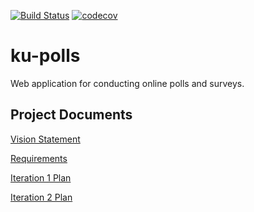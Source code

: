 [![Build Status](https://travis-ci.com/markna551/ku-polls.svg?branch=master)](https://travis-ci.com/github/markna551/ku-polls)
[![codecov](https://codecov.io/gh/markna551/ku-polls/branch/master/graph/badge.svg)](https://codecov.io/gh/markna551/ku-polls)
# ku-polls

Web application for conducting online polls and surveys.

## Project Documents

[Vision Statement](https://github.com/markna551/ku-polls/wiki/Vision-Statement)

[Requirements](https://github.com/markna551/ku-polls/wiki/Requirements)

[Iteration 1 Plan](https://github.com/markna551/ku-polls/wiki/Iteration-1-Plan)

[Iteration 2 Plan](https://github.com/markna551/ku-polls/wiki/Iteration-2-Plan)
